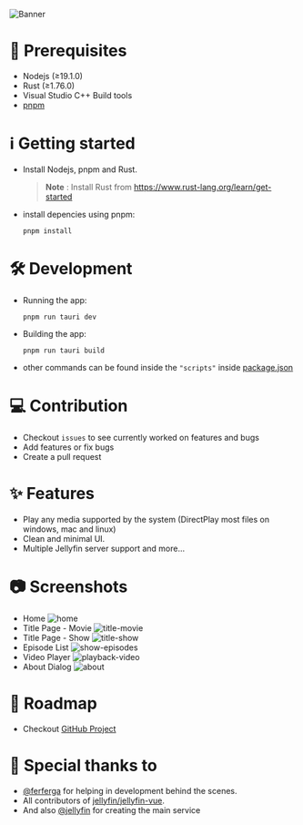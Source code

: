 ![Banner](https://github.com/prayag17/JellyPlayer/assets/55829513/cefdd218-51ce-4180-be53-8fd69d9a63a2)

# 📝 Prerequisites

- Nodejs (≥19.1.0)
- Rust (≥1.76.0)
- Visual Studio C++ Build tools
- [pnpm](https://pnpm.io/)

# ℹ️ Getting started

- Install Nodejs, pnpm and Rust.
  > **Note** : Install Rust from <https://www.rust-lang.org/learn/get-started>
- install depencies using pnpm:

  ```shell
  pnpm install
  ```

# 🛠️ Development

- Running the app:

  ```shell
  pnpm run tauri dev
  ```

- Building the app:

  ```shell
  pnpm run tauri build
  ```

- other commands can be found inside the `"scripts"` inside [package.json](https://github.com/prayag17/JellyPlayer/blob/main/package.json)

# 💻 Contribution

- Checkout `issues` to see currently worked on features and bugs
- Add features or fix bugs
- Create a pull request

# ✨ Features

- Play any media supported by the system (DirectPlay most files on windows, mac and linux)
- Clean and minimal UI.
- Multiple Jellyfin server support
  and more...

# 📷 Screenshots

- Home
  ![home](https://github.com/prayag17/JellyPlayer/assets/55829513/ffda4dc5-c147-4278-a232-bb58b1051501)
- Title Page - Movie
  ![title-movie](https://github.com/prayag17/JellyPlayer/assets/55829513/51b8a3ef-d581-4e70-807a-86ff594b7500)
- Title Page - Show
  ![title-show](https://github.com/prayag17/JellyPlayer/assets/55829513/23b42d4a-2892-497b-aa32-0ae73e300655)
- Episode List
  ![show-episodes](https://github.com/prayag17/JellyPlayer/assets/55829513/9fe69ddd-ffa3-4a6b-a2a7-c2e639b6b2e4)
- Video Player
  ![playback-video](https://github.com/prayag17/JellyPlayer/assets/55829513/a84850e6-3be7-41c5-8cf7-e14c3cd0df29)
- About Dialog
  ![about](https://github.com/prayag17/JellyPlayer/assets/55829513/fc3adf83-87fd-4901-8abd-39b148418f8d)

# 📃 Roadmap

- Checkout [GitHub Project](https://github.com/users/prayag17/projects/3)
  

# 🎊 Special thanks to

- [@ferferga](https://github.com/ferferga) for helping in development behind the scenes.
- All contributors of [jellyfin/jellyfin-vue](https://github.com/jellyfin/jellyfin-vue).
- And also [@jellyfin](https://github.com/jellyfin/) for creating the main service
